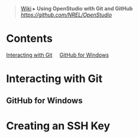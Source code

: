 > [Wiki](Home) ▸ **Using OpenStudio with Git and GitHub**
_https://github.com/NREL/OpenStudio_

# Contents
[Interacting with Git](#interacting-with-git)
&nbsp;&nbsp;&nbsp;&nbsp;[GitHub for Windows](#github-for-windows)
&nbsp;&nbsp;&nbsp;&nbsp;
&nbsp;&nbsp;&nbsp;&nbsp;
&nbsp;&nbsp;&nbsp;&nbsp;
&nbsp;&nbsp;&nbsp;&nbsp;

# Interacting with Git
## GitHub for Windows

# Creating an SSH Key